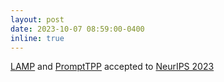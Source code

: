 ```yaml
---
layout: post
date: 2023-10-07 08:59:00-0400
inline: true
---
```


[LAMP](https://arxiv.org/abs/2305.16646) and [PromptTPP](https://arxiv.org/abs/2310.04993) accepted to [NeurIPS 2023](https://neurips.cc/Conferences/2023)


